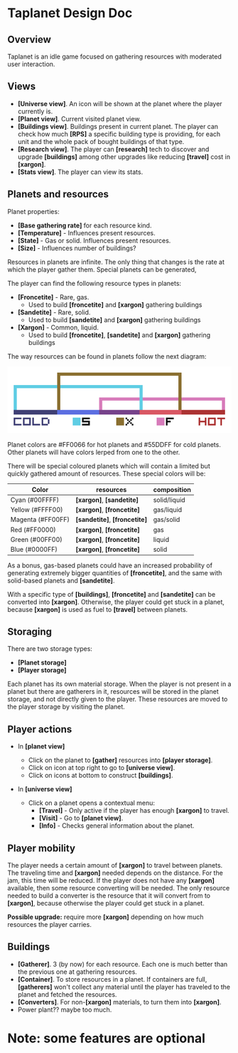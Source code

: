 # Taplanet Design Doc

## Overview

Taplanet is an idle game focused on gathering resources with moderated user interaction.

## Views

* **[Universe view]**. An icon will be shown at the planet where the player currently is.
* **[Planet view]**. Current visited planet view.
* **[Buildings view]**. Buildings present in current planet. The player can check how much **[RPS]** a specific building type is providing, for each unit and the whole pack of bought buildings of that type.
* **[Research view]**. The player can **[research]** tech to discover and upgrade **[buildings]** among other upgrades like reducing **[travel]** cost in **[xargon]**.
* **[Stats view]**. The player can view its stats.

## Planets and resources

Planet properties:

* **[Base gathering rate]** for each resource kind.
* **[Temperature]** - Influences present resources.
* **[State]** - Gas or solid. Influences present resources.
* **[Size]** - Influences number of buildings?


Resources in planets are infinite. The only thing that changes is the rate at which the player gather them. Special planets can be generated,

The player can find the following resource types in planets:

* **[Froncetite]** - Rare, gas.
  * Used to build **[froncetite]** and **[xargon]** gathering buildings
* **[Sandetite]** - Rare, solid.
  * Used to build **[sandetite]** and **[xargon]** gathering buildings
* **[Xargon]** - Common, liquid.
  * Used to build **[froncetite]**, **[sandetite]** and **[xargon]** gathering buildings

The way resources can be found in planets follow the next diagram:

![alt text](resource-diagram.png "Sample")

Planet colors are #FF0066 for hot planets and #55DDFF for cold planets. Other planets will have colors lerped from one to the other.

There will be special coloured planets which will contain a limited but quickly gathered amount of resources. These special colors will be:

| Color | resources | composition |
|-------|-----------|-------------|
| Cyan (#00FFFF) | **[xargon]**, **[sandetite]** | solid/liquid |
| Yellow (#FFFF00) | **[xargon]**, **[froncetite]** | gas/liquid |
| Magenta (#FF00FF) | **[sandetite]**, **[froncetite]** | gas/solid |
| Red (#FF0000) | **[xargon]**, **[froncetite]** | gas |
| Green (#00FF00) | **[xargon]**, **[froncetite]** | liquid |
| Blue (#0000FF) | **[xargon]**, **[froncetite]** | solid |


As a bonus, gas-based planets could have an increased probability of generating extremely bigger quantities of **[froncetite]**, and the same with solid-based planets and **[sandetite]**.

With a specific type of **[buildings]**, **[froncetite]** and **[sandetite]** can be converted into **[xargon]**. Otherwise, the player could get stuck in a planet, because **[xargon]** is used as fuel to **[travel]** between planets.

## Storaging

There are two storage types:

* **[Planet storage]**
* **[Player storage]**

Each planet has its own material storage. When the player is not present in a planet but there are gatherers in it, resources will be stored in the planet storage, and not directly given to the player. These resources are moved to the player storage by visiting the planet.

## Player actions

* In **[planet view]**
  * Click on the planet to **[gather]** resources into **[player storage]**.
  * Click on icon at top right to go to **[universe view]**.
  * Click on icons at bottom to construct **[buildings]**.

* In **[universe view]**
  * Click on a planet opens a contextual menu:
    * **[Travel]** - Only active if the player has enough **[xargon]** to travel.
    * **[Visit]** - Go to **[planet view]**.
    * **[Info]** - Checks general information about the planet.

## Player mobility

The player needs a certain amount of **[xargon]** to travel between planets. The traveling time and **[xargon]** needed depends on the distance. For the jam, this time will be reduced. If the player does not have any **[xargon]** available, then some resource converting will be needed. The only resource needed to build a converter is the resource that it will convert from to **[xargon]**, because otherwise the player could get stuck in a planet.

**Possible upgrade:** require more **[xargon]** depending on how much resources the player carries.


## Buildings

* **[Gatherer]**. 3 (by now) for each resource. Each one is much better than the previous one at gathering resources.
* **[Container]**. To store resources in a planet. If containers are full, **[gatherers]** won't collect any material until the player has traveled to the planet and fetched the resources.
* **[Converters]**. For non-**[xargon]** materials, to turn them into **[xargon]**.
* Power plant?? maybe too much.


# Note: some features are optional
